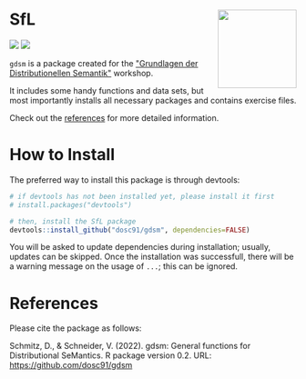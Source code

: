 # SfL <img src='https://dominicschmitz.com/wp-content/uploads/2022/03/Zeichenflaeche-1-1.png' align="right" height="138" />

<!-- badges: start -->
![](https://img.shields.io/badge/version-0.2-FFA70B.svg)
![](https://img.shields.io/github/last-commit/dosc91/gdsm)
<!-- badges: end -->

`gdsm` is a package created for the ["Grundlagen der Distributionellen Semantik"](https://div-ling.org/de/veranstaltungen/grundlagen-der-distributionellen-semantik/) workshop. 

It includes some handy functions and data sets, but most importantly installs all necessary packages and contains exercise files.

Check out the [references](https://dosc91.github.io/gdsm/reference/index.html) for more detailed information.


# How to Install

The preferred way to install this package is through devtools:

```r
# if devtools has not been installed yet, please install it first
# install.packages("devtools")

# then, install the SfL package
devtools::install_github("dosc91/gdsm", dependencies=FALSE)
```

You will be asked to update dependencies during installation; usually, updates can be skipped. Once the installation was successfull, there will be a warning message on the usage of `...`; this can be ignored.


# References

Please cite the package as follows:

Schmitz, D., & Schneider, V. (2022). gdsm: General functions for Distributional SeMantics. R package version 0.2. URL: https://github.com/dosc91/gdsm



